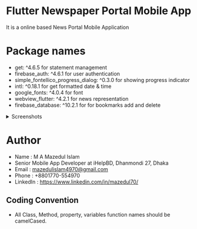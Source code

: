 # Flutter Newspaper Portal Mobile App
It is a online based News Portal Mobile Application 

# Package names
  - get: ^4.6.5 for statement management
  - firebase_auth: ^4.6.1 for user authentication
  - simple_fontellico_progress_dialog: ^0.3.0 for showing progress indicator 
  - intl: ^0.18.1 for get formatted date & time 
  - google_fonts: ^4.0.4 for font
  - webview_flutter: ^4.2.1 for news representation
  - firebase_database: ^10.2.1 for for bookmarks add and delete


<details>
  <summary>Screenshots</summary>
  <img src="https://github.com/mazedul-ru-cse/flutter_newspaper/blob/master/screenshots/Login%20Screen.jpg" width="300" height="450" name="Login Screen">
  <img src="https://github.com/mazedul-ru-cse/flutter_newspaper/blob/master/screenshots/SigUp%20Screen.jpg" width="300" height="450" name="SignUp Screen">
  <img src="https://github.com/mazedul-ru-cse/flutter_newspaper/blob/master/screenshots/Dashboard%201%20Screen.jpg" width="300" height="450" name="News Title by category">
</details>

# Author
* Name : M A Mazedul Islam
* Senior Mobile App Developer at iHelpBD, Dhanmondi 27, Dhaka
* Email : mazedulislam4970@gmail.com
* Phone : +8801770-554970
* LinkedIn : https://www.linkedin.com/in/mazedul70/

## Coding Convention
- All Class, Method, property, variables function names should be camelCased.

